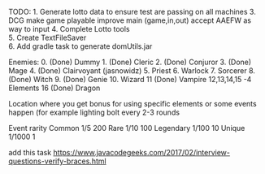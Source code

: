 TODO:
    1. Generate lotto data to ensure test are passing on all machines
    3. DCG
        make game playable
        improve main (game,in,out)
        accept AAEFW as way to input
    4. Complete Lotto tools  
    5. Create TextFileSaver   
    6. Add gradle task to generate domUtils.jar    

Enemies:
    0. (Done)   Dummy
    1. (Done)   Cleric
    2. (Done)   Conjuror
    3. (Done)   Mage
    4. (Done)   Clairvoyant (jasnowidz)
    5. Priest
    6. Warlock
    7. Sorcerer
    8. (Done) Witch
    9. (Done) Genie
    10. Wizard
    11 (Done) Vampire
    12,13,14,15 -4 Elements
    16 (Done) Dragon

Location
where you get bonus for using specific elements
or some events happen (for example lighting bolt every 2-3 rounds

Event rarity
Common 1/5      200
Rare 1/10       100
Legendary 1/100  10
Unique 1/1000     1


add this task
https://www.javacodegeeks.com/2017/02/interview-questions-verify-braces.html